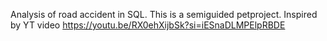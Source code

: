 Analysis of road accident in SQL. 
This is a semiguided petproject. 
Inspired by YT video https://youtu.be/RX0ehXijbSk?si=iESnaDLMPElpRBDE
